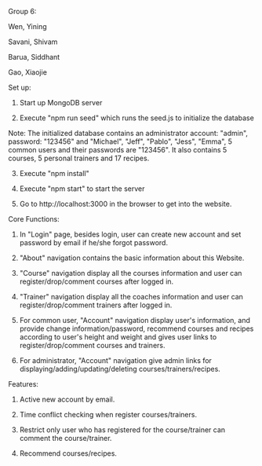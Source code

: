 Group 6: 
	
Wen, Yining     
	
Savani, Shivam
	
Barua, Siddhant
	
Gao, Xiaojie




Set up:

1. Start up MongoDB server

2. Execute "npm run seed" which runs the seed.js to initialize the database

Note:
The initialized database contains an administrator account: "admin", password: "123456" and "Michael", "Jeff", 	"Pablo", "Jess", "Emma", 5 common users and their passwords are "123456". It also contains 5 courses, 5 personal trainers and 17 recipes.

3. Execute "npm install" 

4. Execute "npm start" to start the server

5. Go to http://localhost:3000 in the browser to get into the website.

Core Functions: 

1. In "Login" page, besides login, user can create new account and set password by email if he/she forgot password. 

2. "About" navigation contains the basic information about this Website.

3. "Course" navigation display all the courses information and user can register/drop/comment courses after logged in.

4. "Trainer" navigation display all the coaches information and user can register/drop/comment trainers after logged in.

5. For common user, "Account" navigation display user's information, and provide change information/password, recommend courses and recipes according to user's height and weight and gives user links to register/drop/comment courses and trainers.

6. For administrator, "Account" navigation give admin links for displaying/adding/updating/deleting courses/trainers/recipes.

Features:

1. Active new account by email. 

2. Time conflict checking when register courses/trainers.

3. Restrict only user who has registered for the course/trainer can comment the course/trainer.

4. Recommend courses/recipes.

